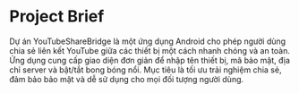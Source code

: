 # Project Brief

Dự án YouTubeShareBridge là một ứng dụng Android cho phép người dùng chia sẻ liên kết YouTube giữa các thiết bị một cách nhanh chóng và an toàn. Ứng dụng cung cấp giao diện đơn giản để nhập tên thiết bị, mã bảo mật, địa chỉ server và bật/tắt bong bóng nổi. Mục tiêu là tối ưu trải nghiệm chia sẻ, đảm bảo bảo mật và dễ sử dụng cho mọi đối tượng người dùng. 